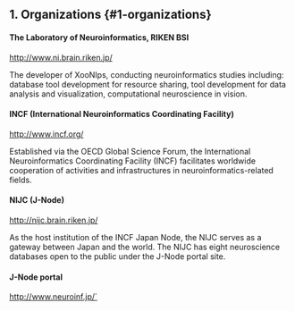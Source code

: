 ## 1. Organizations {#1-organizations}

####   The Laboratory of Neuroinformatics, RIKEN BSI

http://www.ni.brain.riken.jp/

The developer of XooNIps, conducting neuroinformatics studies including: database tool development for resource sharing, tool development for data analysis and visualization, computational neuroscience in vision.

 ####  INCF (International Neuroinformatics Coordinating Facility)

http://www.incf.org/

Established via the OECD Global Science Forum, the International Neuroinformatics Coordinating Facility (INCF) facilitates worldwide cooperation of activities and infrastructures in neuroinformatics-related fields.

####   NIJC (J-Node)

http://nijc.brain.riken.jp/


As the host institution of the INCF Japan Node, the NIJC serves as a gateway between Japan and the world. The NIJC has eight neuroscience databases open to the public under the J-Node portal site.

####   J-Node portal

http://www.neuroinf.jp/`